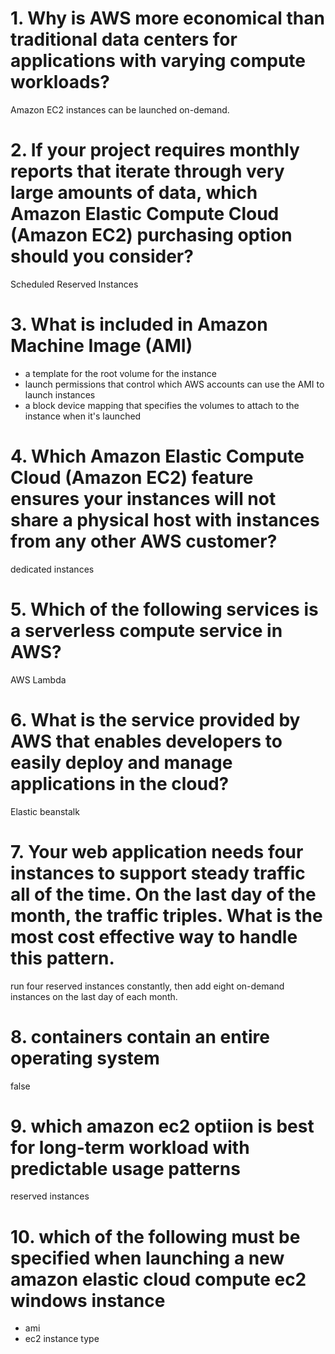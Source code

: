 # 1. Why is AWS more economical than traditional data centers for applications with varying compute workloads?
Amazon EC2 instances can be launched on-demand.

# 2. If your project requires monthly reports that iterate through very large amounts of data, which Amazon Elastic Compute Cloud (Amazon EC2) purchasing option should you consider?
Scheduled Reserved Instances

# 3. What is included in Amazon Machine Image (AMI)
- a template for the root volume for the instance
- launch permissions that control which AWS accounts can use the AMI to launch instances
- a block device mapping that specifies the volumes to attach to the instance when it's launched

# 4. Which Amazon Elastic Compute Cloud (Amazon EC2) feature ensures your instances will not share a physical host with instances from any other AWS customer?
dedicated instances

# 5. Which of the following services is a serverless compute service in AWS?
AWS Lambda

# 6. What is the service provided by AWS that enables developers to easily deploy and manage applications in the cloud?
Elastic beanstalk

# 7. Your web application needs four instances to support steady traffic all of the time. On the last day of the month, the traffic triples. What is the most cost effective way to handle this pattern.
run four reserved instances constantly, then add eight on-demand instances on the last day of each month.

# 8. containers contain an entire operating system
false

# 9. which amazon ec2 optiion is best for long-term workload with predictable usage patterns
reserved instances

# 10. which of the following must be specified when launching a new amazon elastic cloud compute ec2 windows instance
- ami
- ec2 instance type
